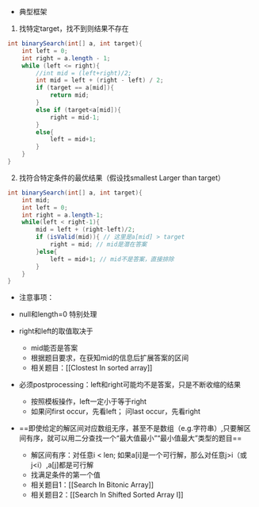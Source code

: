 - 典型框架
1. 找特定target，找不到则结果不存在
```java
int binarySearch(int[] a, int target){
	int left = 0;
	int right = a.length - 1;
	while (left <= right){
		//int mid = (left+right)/2;
		int mid = left + (right - left) / 2;
		if (target == a[mid]){
			return mid;
		}
		else if (target<a[mid]){
			right = mid-1;
		}
		else{
			left = mid+1;
		}
	}
}
```
2. 找符合特定条件的最优结果（假设找smallest Larger than target）
```java
int binarySearch(int[] a, int target){
	int mid;
	int left = 0;
	int right = a.length-1;
	while(left < right-1){
		mid = left + (right-left)/2;
		if (isValid(mid)){ // 这里是a[mid] > target
			right = mid; // mid是潜在答案
		}else{
			left = mid+1; // mid不是答案，直接排除
		}
	}
}
```

- 注意事项：
- null和length=0 特别处理
- right和left的取值取决于
	- mid能否是答案
	- 根据题目要求，在获知mid的信息后扩展答案的区间
	- 相关题目：[[Clostest In sorted array]]
	
- 必须postprocessing：left和right可能均不是答案，只是不断收缩的结果
	- 按照模板操作，left一定小于等于right
	- 如果问first occur，先看left； 问last occur，先看right

- ==即使给定的解区间对应数组无序，甚至不是数组（e.g.字符串）,只要解区间有序，就可以用二分查找一个“最大值最小”“最小值最大”类型的题目==
	- 解区间有序：对任意i < len; 如果a[i]是一个可行解，那么对任意j>i（或j<i）,a[j]都是可行解
	- 找满足条件的第一个值
	- 相关题目1：[[Search In Bitonic Array]]
	- 相关题目2：[[Search In Shifted Sorted Array I]]
